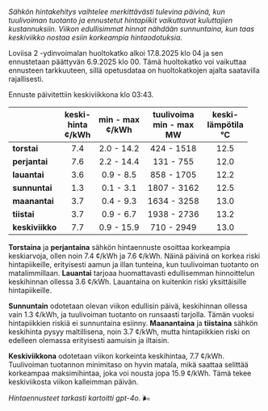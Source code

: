 *Sähkön hintakehitys vaihtelee merkittävästi tulevina päivinä, kun tuulivoiman tuotanto ja ennustetut hintapiikit vaikuttavat kuluttajien kustannuksiin. Viikon edullisimmat hinnat nähdään sunnuntaina, kun taas keskiviikko nostaa esiin korkeampia hintaodotuksia.*

Loviisa 2 -ydinvoimalan huoltokatko alkoi 17.8.2025 klo 04 ja sen ennustetaan päättyvän 6.9.2025 klo 00. Tämä huoltokatko voi vaikuttaa ennusteen tarkkuuteen, sillä opetusdataa on huoltokatkojen ajalta saatavilla rajallisesti.

Ennuste päivitettiin keskiviikkona klo 03:43.

|             | keski-<br>hinta<br>¢/kWh | min - max<br>¢/kWh | tuulivoima<br>min - max<br>MW | keski-<br>lämpötila<br>°C |
|:-----------|:----------------:|:----------------:|:-------------:|:-------------:|
| **torstai**  |      7.4        |     2.0 - 14.2   |   424 - 1518  |     12.5      |
| **perjantai**|      7.6        |     2.2 - 14.4   |   131 - 755   |     12.0      |
| **lauantai** |      3.6        |     0.9 - 8.5    |   858 - 1705  |     12.2      |
| **sunnuntai**|      1.3        |     0.1 - 3.1    |   1807 - 3162 |     12.5      |
| **maanantai**|      3.7        |     0.4 - 9.3    |   1634 - 3258 |     13.0      |
| **tiistai**  |      3.7        |     0.9 - 6.7    |   1938 - 2736 |     13.2      |
| **keskiviikko**|   7.7        |     0.9 - 15.9   |   710 - 2949  |     13.0      |

**Torstaina** ja **perjantaina** sähkön hintaennuste osoittaa korkeampia keskiarvoja, ollen noin 7.4 ¢/kWh ja 7.6 ¢/kWh. Näinä päivinä on korkea riski hintapiikeille, erityisesti aamun ja illan tunteina, kun tuulivoiman tuotanto on matalimmillaan. **Lauantai** tarjoaa huomattavasti edullisemman hinnoittelun keskihinnan ollessa 3.6 ¢/kWh. Lauantaina on kuitenkin riski yksittäisille hintapiikeille.

**Sunnuntain** odotetaan olevan viikon edullisin päivä, keskihinnan ollessa vain 1.3 ¢/kWh, ja tuulivoiman tuotanto on runsaasti tarjolla. Tämän vuoksi hintapiikkien riskiä ei sunnuntaina esiinny. **Maanantaina** ja **tiistaina** sähkön keskihinta pysyy maltillisena, noin 3.7 ¢/kWh, mutta hintapiikkien riski on edelleen olemassa erityisesti aamuisin ja iltaisin.

**Keskiviikkona** odotetaan viikon korkeinta keskihintaa, 7.7 ¢/kWh. Tuulivoiman tuotannon minimitaso on hyvin matala, mikä saattaa selittää korkeampaa maksimihintaa, joka voi nousta jopa 15.9 ¢/kWh. Tämä tekee keskiviikosta viikon kalleimman päivän.

*Hintaennusteet tarkasti kartoitti gpt-4o.* 🌬️
